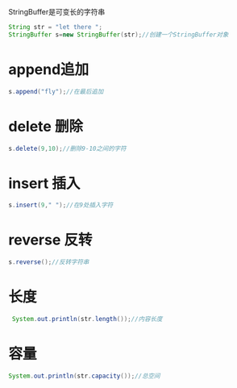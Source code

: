 StringBuffer是可变长的字符串

```Java
String str = "let there ";
StringBuffer s=new StringBuffer(str);//创建一个StringBuffer对象
```

# append追加

```java
s.append("fly");//在最后追加
```

# delete 删除

```java
s.delete(9,10);//删除9-10之间的字符
```

# insert 插入

```java
s.insert(9," ");//在9处插入字符
```

# reverse 反转

```java
s.reverse();//反转字符串
```

# 长度

```java
 System.out.println(str.length());//内容长度
```

# 容量

```java
System.out.println(str.capacity());//总空间
```

